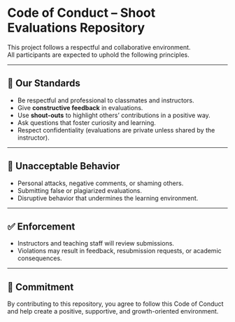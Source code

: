 # Code of Conduct – Shoot Evaluations Repository

This project follows a respectful and collaborative environment.  
All participants are expected to uphold the following principles.

---

## 📌 Our Standards
- Be respectful and professional to classmates and instructors.  
- Give **constructive feedback** in evaluations.  
- Use **shout-outs** to highlight others’ contributions in a positive way.  
- Ask questions that foster curiosity and learning.  
- Respect confidentiality (evaluations are private unless shared by the instructor).  

---

## 🚫 Unacceptable Behavior
- Personal attacks, negative comments, or shaming others.  
- Submitting false or plagiarized evaluations.  
- Disruptive behavior that undermines the learning environment.  

---

## ✅ Enforcement
- Instructors and teaching staff will review submissions.  
- Violations may result in feedback, resubmission requests, or academic consequences.  

---

## 🌱 Commitment
By contributing to this repository, you agree to follow this Code of Conduct  
and help create a positive, supportive, and growth-oriented environment.  

